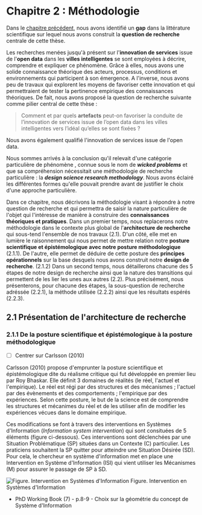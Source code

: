 # Chapitre 2 : Méthodologie

Dans le [chapitre précédent](https://github.com/ArthurSrz/phd_dissertation/blob/master/1_revue_de_litterature), nous avons identifié un **gap** dans la littérature scientifique sur lequel nous avons construit la **question de recherche** centrale de cette thèse. 

Les recherches menées jusqu'à présent sur l'**innovation de services** issue de l'**open data** dans les **villes intelligentes** se sont employées à décrire, comprendre et expliquer ce phénomène. Grâce à elles, nous avons une solide connaissance théorique des acteurs, processus, conditions et environnements qui participent à son émergence. A l'inverse, nous avons peu de travaux qui explorent les moyens de favoriser cette innovation et qui permettraient de tester la pertinence empirique des connaissances théoriques. De fait, nous avons proposé la question de recherche suivante comme pilier central de cette thèse :
> Comment et par quels **artefacts** peut-on favoriser la conduite de l’innovation de services issue de l’open data dans les villes intelligentes vers l’idéal qu’elles se sont fixées ? 

Nous avons également qualifié l'innovation de services issue de l'open data. 

Nous sommes arrivés à la conclusion qu'il relevait d'une catégorie particulière de phénomène , connue sous le nom de _**wicked problems**_ et que sa compréhension nécessitait une méthodologie de recherche particulière : la _**design science research methodology**_. Nous avons éclairé les différentes formes qu'elle pouvait prendre avant de justifier le choix d'une approche particulière. 

Dans ce chapitre, nous décrivons la méthodologie visant à répondre à notre question de recherche et qui permettra de saisir la nature particulière de l'objet qui l'intéresse de manière à construire des **connaissances théoriques et pratiques**. 
Dans un premier temps, nous replacerons notre méthodologie dans le contexte plus global de l'**architecture de recherche** qui sous-tend l'ensemble de nos travaux (2.1). D'un côté, elle met en lumière le raisonnement qui nous permet de mettre relation notre **posture scientifique et épistémologique avec notre posture méthodologique** (2.1.1). De l'autre, elle permet de déduire de cette posture des **principes opérationnels** sur la base desquels nous avons construit notre **design de recherche**. (2.1.2)
Dans un second temps, nous détaillerons chacune des 5 étapes de notre design de recherche ainsi que la nature des transitions qui permettent de les lier les unes aux autres (2.2). Plus précisément, nous présenterons, pour chacune des étapes, la sous-question de recherche adréssée (2.2.1), la méthode utilisée (2.2.2) ainsi que les résultats espérés (2.2.3). 

## 2.1 Présentation de l'architecture de recherche

### 2.1.1 De la posture scientifique et épistémologique à la posture méthodologique

- [ ] Centrer sur Carlsson (2010)

Carlsson (2010) propose d'emprunter la posture scientifique et épistémologique dite du réalisme critique qui fut développée en premier lieu par Roy Bhaskar. Elle définit 3 domaines de réalités (le réel, l'actuel et l'empirique). Le réel est régi par des structures et des mécanismes ; l'actuel par des évènements et des comportements ; l'empirique par des expériences. Selon cette posture, le but de la science est de comprendre les structures et mécanimes du réel et de les utiliser afin de modifier les expériences vécues dans le domaine empirique. 

Ces modifications se font à travers des interventions en Systèmes d'Information (*Information system intervention*) qui sont consituées de 5 éléments (figure ci-dessous). Ces interventions sont déclenchées par une Situation Problématique (SP) situées dans un Contexte (C) particulier. Les praticiens souhaitent la SP quitter pour atteindre une Situation Désirée (SD). Pour cela, le chercheur en système d'information met en place une Intervention en Système d'Information (ISI) qui vient utiliser les Mécanismes (M) pour assurer le passage de SP à SD. 

![Figure. Intervention en Systèmes d'Information](http://opendatatales.com/wp-content/uploads/2020/01/Screen-Shot-2020-01-21-at-17.28.31.png)
Figure. Intervention en Systèmes d'Information

- PhD Working Book (7) - p.8-9 - Choix sur la géométrie du concept de Système d'Information
 


